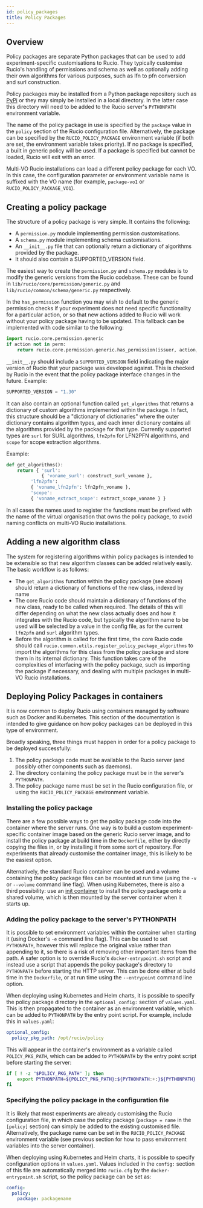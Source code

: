 ```yaml
---
id: policy_packages
title: Policy Packages
---
```


## Overview

Policy packages are separate Python packages that can be used to add
experiment-specific customisations to Rucio. They typically customise
Rucio's handling of permissions and schema as well as optionally adding
their own algorithms for various purposes, such as lfn to pfn conversion
and surl construction.

Policy packages may be installed from a Python package repository such
as [PyPi](https://pypi.python.org/) or they may simply be installed in a
local directory. In the latter case this directory will need to be added
to the Rucio server's `PYTHONPATH` environment variable.

The name of the policy package in use is specified by the `package` value
in the `policy` section of the Rucio configuration file. Alternatively,
the package can be specified by the `RUCIO_POLICY_PACKAGE` environment
variable (if both are set, the environment variable takes priority). If
no package is specified, a built in generic policy will be used. If a
package is specified but cannot be loaded, Rucio will exit with an error.

Multi-VO Rucio installations can load a different policy package for each
VO. In this case, the configuration parameter or environment variable name
is suffixed with the VO name (for example, `package-vo1` or
`RUCIO_POLICY_PACKAGE_VO1`).

## Creating a policy package

The structure of a policy package is very simple. It contains the
following:

- A `permission.py` module implementing permission
  customisations.
- A `schema.py` module implementing schema customisations.
- An `__init__.py` file that can optionally return a dictionary of
  algorithms provided by the package.
- It should also contain a SUPPORTED_VERSION field.

The easiest way to create the `permission.py` and
`schema.py` modules is to modify the generic versions from
the Rucio codebase. These can be found in
`lib/rucio/core/permission/generic.py` and
`lib/rucio/common/schema/generic.py` respectively.

In the `has_permission` function you may wish to default to
the generic permission checks if your experiment does not need specific
functionality for a particular action, or so that new actions added to
Rucio will work without your policy package having to be updated. This
fallback can be implemented with code similar to the following:

```python
import rucio.core.permission.generic
if action not in perm:
    return rucio.core.permission.generic.has_permission(issuer, action, kwargs)
```

`__init__.py` should include a
`SUPPORTED_VERSION` field indicating the major version of Rucio
that your package was developed against. This is checked by Rucio in
the event that the policy package interface changes in the future.
Example:

```python
SUPPORTED_VERSION = "1.30"
```

It can also contain an optional function called `get_algorithms` that
returns a dictionary of custom algorithms implemented within the package.
In fact, this structure should be a "dictionary of dictionaries" where
the outer dictionary contains algorithm types, and each inner
dictionary contains all the algorithms provided by the package for that
type. Currently supported types are `surl` for SURL algorithms,
`lfn2pfn` for LFN2PFN algorithms, and `scope` for scope extraction
algorithms.

Example:

```python
def get_algorithms():
    return { 'surl':
             { 'voname_surl': construct_surl_voname },
         'lfn2pfn':
         { 'voname_lfn2pfn': lfn2pfn_voname },
         'scope':
         { 'voname_extract_scope': extract_scope_voname } }
```

In all cases the names used to register the functions must be prefixed
with the name of the virtual organisation that owns the policy package,
to avoid naming conflicts on multi-VO Rucio installations.

## Adding a new algorithm class

The system for registering algorithms within policy packages is
intended to be extensible so that new algorithm classes can be added
relatively easily. The basic workflow is as follows:

- The `get_algorithms` function within the policy package (see above)
  should return a dictionary of functions of the new class, indexed
  by name
- The core Rucio code should maintain a dictionary of functions of the
  new class, ready to be called when required. The details of this
  will differ depending on what the new class actually does and how it
  integrates with the Rucio code, but typically the algorithm name to
  be used will be selected by a value in the config file, as for the
  current `lfn2pfn` and `surl` algorithm types.
- Before the algorithm is called for the first time, the core Rucio
  code should call `rucio.common.utils.register_policy_package_algorithms`
  to import the algorithms for this class from the policy package and
  store them in its internal dictionary. This function takes care of
  the complexities of interfacing with the policy package, such as
  importing the package if necessary, and dealing with multiple
  packages in multi-VO Rucio installations.

## Deploying Policy Packages in containers

It is now common to deploy Rucio using containers managed by software
such as Docker and Kubernetes. This section of the documentation is
intended to give guidance on how policy packages can be deployed in
this type of environment.

Broadly speaking, three things must happen in order for a policy
package to be deployed successfully:

1. The policy package code must be available to the Rucio server
   (and possibly other components such as daemons).
1. The directory containing the policy package must be in the server's
   `PYTHONPATH`.
1. The policy package name must be set in the Rucio configuration file,
   or using the `RUCIO_POLICY_PACKAGE` environment variable.

### Installing the policy package

There are a few possible ways to get the policy package code into the
container where the server runs. One way is to build a custom
experiment-specific container image based on the generic Rucio server
image, and to install the policy package at build time in the
`Dockerfile`, either by directly copying the files in, or by installing
it from some sort of repository. For experiments that already customise
the container image, this is likely to be the easiest option.

Alternatively, the standard Rucio container can be used and a volume
containing the policy package files can be mounted at run time (using
the `-v` or `--volume` command line flag). When using Kubernetes, there
is also a third possibility: use an
[init container](https://kubernetes.io/docs/concepts/workloads/pods/init-containers/)
to install the policy package onto a shared volume, which is then mounted
by the server container when it starts up.

### Adding the policy package to the server's PYTHONPATH

It is possible to set environment variables within the container when
starting it (using Docker's `-e` command line flag). This can be used to
set `PYTHONPATH`, however this will replace the original value rather
than appending to it, so there is a risk of removing other important
items from the path. A safer option is to override Rucio's
`docker-entrypoint.sh` script and instead use a script that appends the
policy package's directory to `PYTHONPATH` before starting the HTTP server.
This can be done either at build time in the `Dockerfile`, or at run time
using the `--entrypoint` command line option.

When deploying using Kubernetes and Helm charts, it is possible to specify
the policy package directory in the `optional_config:` section of
`values.yaml`. This is then propagated to the container as an environment
variable, which can be added to `PYTHONPATH` by the entry point script. For
example, include this in `values.yaml`:

```yaml
optional_config:
  policy_pkg_path: /opt/rucio/policy
```

This will appear in the container's environment as a variable called
`POLICY_PKG_PATH`, which can be added to `PYTHONPATH` by the entry point
script before starting the server:

```bash
if [ ! -z "$POLICY_PKG_PATH" ]; then
    export PYTHONPATH=${POLICY_PKG_PATH}:${PYTHONPATH:+:}${PYTHONPATH}
fi
```

### Specifying the policy package in the configuration file

It is likely that most experiments are already customising the Rucio
configuration file, in which case the policy package (`package = name` in
the `[policy]` section) can simply be added to the existing customised file.
Alternatively, the package name can be set in the `RUCIO_POLICY_PACKAGE`
environment variable (see previous section for how to pass environment
variables into the server container).

When deploying using Kubernetes and Helm charts, it is possible to specify
configuration options in `values.yaml`. Values included in the `config:`
section of this file are automatically merged into `rucio.cfg` by the
`docker-entrypoint.sh` script, so the policy package can be set as:

```yaml
config:
  policy:
    package: packagename
```
